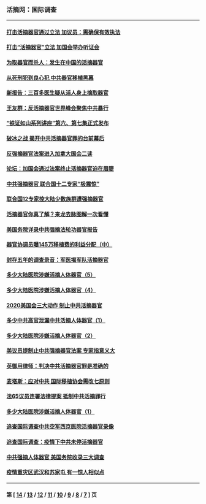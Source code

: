 ### 活摘网：国际调查
---
#### [打击活摘器官通过立法 加议员：需确保有效执法](../../pages/nf5947/n13886356.md?03160430) 
#### [打击“活摘器官”立法 加国会举办听证会](../../pages/nf5947/n13869362.md?03160430) 
#### [为取器官而杀人：发生在中国的活摘器官](../../pages/nf5947/n13794731.md?03160430) 
#### [从死刑犯到良心犯 中共器官移植黑幕](../../pages/nf5947/n13764669.md?03160430) 
#### [新报告：三百多医生疑从活人身上摘取器官](../../pages/nf5947/n13703044.md?03160430) 
#### [王友群：反活摘器官世界峰会聚焦中共暴行](../../pages/nf5947/n13250738.md?03160430) 
#### [“铁证如山系列讲座”第六、第七集正式发布](../../pages/nf5947/n13106287.md?03160430) 
#### [破冰之战 揭开中共活摘器官罪的台前幕后](../../pages/nf5947/n13082457.md?03160430) 
#### [反强摘器官法案进入加拿大国会二读](../../pages/nf5947/n13033450.md?03160430) 
#### [论坛：加国会通过法案终止活摘器官迫在眉睫](../../pages/nf5947/n13029839.md?03160430) 
#### [中共强摘器官 联合国十二专家“极震惊”](../../pages/nf5947/n13024313.md?03160430) 
#### [联合国12专家控大陆少数族群遭强摘器官](../../pages/nf5947/n13023877.md?03160430) 
#### [活摘器官你真了解？来龙去脉图解一次看懂](../../pages/nf5947/n13013820.md?03160430) 
#### [美国务院详录中共强摘法轮功器官报告](../../pages/nf5947/n12944519.md?03160430) 
#### [器官协调员曝145万移植费的利益分配（中）](../../pages/nf5947/n12894547.md?03160430) 
#### [封存五年的调查录音：军医揭军队活摘器官](../../pages/nf5947/n12798692.md?03160430) 
#### [多少大陆医院涉嫌活摘人体器官（5）](../../pages/nf5947/n12768383.md?03160430) 
#### [多少大陆医院涉嫌活摘人体器官（4）](../../pages/nf5947/n12664434.md?03160430) 
#### [2020美国会三大动作 制止中共活摘器官](../../pages/nf5947/n12682004.md?03160430) 
#### [多少中共高官泄漏中共活摘人体器官（1）](../../pages/nf5947/n12671234.md?03160430) 
#### [多少大陆医院涉嫌活摘人体器官（2）](../../pages/nf5947/n12655589.md?03160430) 
#### [美议员提制止中共强摘器官法案 专家指意义大](../../pages/nf5947/n12630561.md?03160430) 
#### [英御用律师：判决中共活摘器官罪是准确的](../../pages/nf5947/n12580740.md?03160430) 
#### [麦塔斯：应对中共 国际移植协会需改七原则](../../pages/nf5947/n12514711.md?03160430) 
#### [法65议员连署法律提案 抵制中共活摘罪行](../../pages/nf5947/n12437047.md?03160430) 
#### [多少大陆医院涉嫌活摘人体器官（1）](../../pages/nf5947/n12414284.md?03160430) 
#### [追查国际调查中共空军西京医院活摘器官录像](../../pages/nf5947/n12348837.md?03160430) 
#### [追查国际调查：疫情下中共未停活摘器官](../../pages/nf5947/n12273415.md?03160430) 
#### [中共强摘人体器官 美国务院收录三大调查](../../pages/nf5947/n12181488.md?03160430) 
#### [疫情重灾区武汉和苏家屯 有一惊人相似点](../../pages/nf5947/n12150824.md?03160430) 

---
#### 第 [ [14](./14.md?03160430) / [13](./13.md?03160430) / [12](./12.md?03160430) / [11](./11.md?03160430) / [10](./10.md?03160430) / [9](./9.md?03160430) / [8](./8.md?03160430) / [7](./7.md?03160430) ] 页
